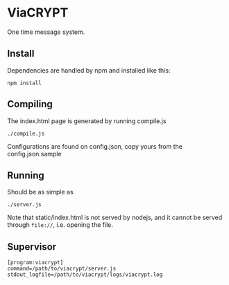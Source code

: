 ViaCRYPT
========

One time message system.

Install
-------

Dependencies are handled by npm and installed like this:

    npm install

Compiling
---------

The index.html page is generated by running compile.js

    ./compile.js

Configurations are found on config.json, copy yours from
the config.json.sample

Running
-------

Should be as simple as

    ./server.js

Note that static/index.html is not served by nodejs, and
it cannot be served through `file://`, i.e. opening the file.

Supervisor
----------

    [program:viacrypt]
    command=/path/to/viacrypt/server.js
    stdout_logfile=/path/to/viacrypt/logs/viacrypt.log
